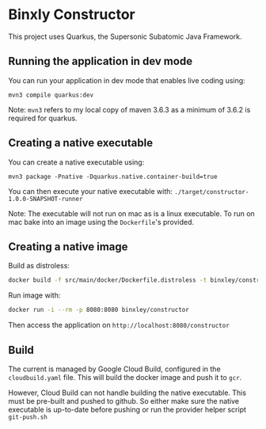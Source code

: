 # Binxly Constructor

This project uses Quarkus, the Supersonic Subatomic Java Framework.

## Running the application in dev mode

You can run your application in dev mode that enables live coding using:
```shell script
mvn3 compile quarkus:dev
```

Note: `mvn3` refers to my local copy of maven 3.6.3 as a minimum of 3.6.2 is required for quarkus. 

## Creating a native executable

You can create a native executable using: 
```shell script
mvn3 package -Pnative -Dquarkus.native.container-build=true
```

You can then execute your native executable with: `./target/constructor-1.0.0-SNAPSHOT-runner`

Note: The executable will not run on mac as is a linux executable. To run on mac bake into an image using the
`Dockerfile`'s provided.

## Creating a native image

Build as distroless:

```bash
docker build -f src/main/docker/Dockerfile.distroless -t binxley/constructor .
```

Run image with:

```bash
docker run -i --rm -p 8080:8080 binxley/constructor
```

Then access the application on `http://localhost:8080/constructor`

## Build

The current is managed by Google Cloud Build, configured in the `cloudbuild.yaml`
file. This will build the docker image and push it to `gcr`. 

However, Cloud Build can not handle building the native executable. This must 
be pre-built and pushed to github. So either make sure the native executable is
up-to-date before pushing or run the provider helper script `git-push.sh`


